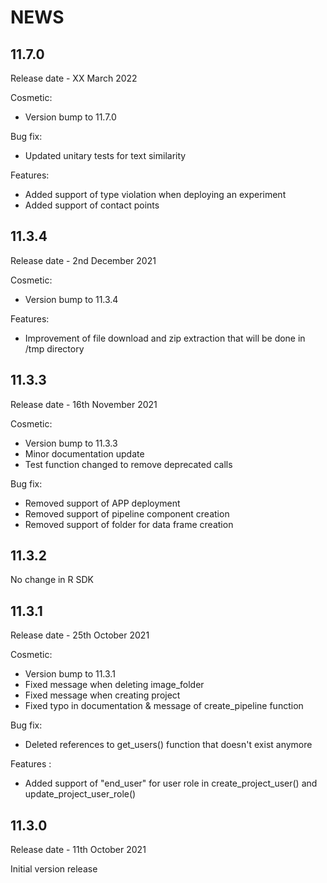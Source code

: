 # NEWS

## 11.7.0

Release date - XX March 2022

Cosmetic:
  - Version bump to 11.7.0

Bug fix:
  - Updated unitary tests for text similarity

Features:
  - Added support of type violation when deploying an experiment
  - Added support of contact points

## 11.3.4

Release date - 2nd December 2021

Cosmetic:
  - Version bump to 11.3.4

Features:
  - Improvement of file download and zip extraction that will be done in /tmp directory

## 11.3.3

Release date - 16th November 2021

Cosmetic:
  - Version bump to 11.3.3
  - Minor documentation update
  - Test function changed to remove deprecated calls

Bug fix:
  - Removed support of APP deployment
  - Removed support of pipeline component creation
  - Removed support of folder for data frame creation

## 11.3.2

No change in R SDK

## 11.3.1

Release date - 25th October 2021

Cosmetic:
  - Version bump to 11.3.1
  - Fixed message when deleting image_folder
  - Fixed message when creating project
  - Fixed typo in documentation & message of create_pipeline function

Bug fix:
  - Deleted references to get_users() function that doesn't exist anymore

Features :
  - Added support of "end_user" for user role in create_project_user() and update_project_user_role()

## 11.3.0

Release date - 11th October 2021

Initial version release
